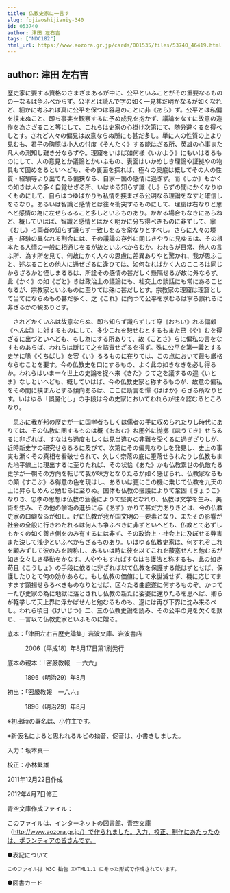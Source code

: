 ```yaml
---
title: 仏教史家に一言す
slug: fojiaoshijianiy-340
id: 053740
author: 津田 左右吉
tags: ["NDC182"]
html_url: https://www.aozora.gr.jp/cards/001535/files/53740_46419.html
---
```


## author: 津田 左右吉

歴史家に要する資格のさまざまあるが中に、公平といふことがその重要なるものの一なるは争ふべからず。公平とは読んで字の如く一見甚だ明かなるが如くなれど、細かに考ふれば真に公平を保つは容易のことに非《あら》ず。公平とは私偏を挟まぬこと、即ち事実を観察するに予め成見を抱かず、議論をなすに故意の造作を為さざること等にして、これらは史家の心掛け次第にて、随分避くるを得べしとす。されど人々の偏見は故意ならぬ所にも甚だ多し。単に人の性質の上より見むも、君子の胸臆は小人の忖度《そんたく》する能はざる所、英雄の心事また凡人の測知し難き分ならずや。理窟をいはば如何様《いかよう》にもいはるるものにして、人の意見とか議論とかいふもの、表面はいかめしき理論や証拠やの物具もて固めをるといへども、その裏面を探れば、極々の奥底は概してその人の性質・経験等より出でたる偏狭なる、自家一箇の感情に過ぎず。而《しか》もかくの如きは人の多く自覚せざる所、いはゆる知らず識《し》らずの間にかくなりゆくものにして、自らはつゆばかりも私情を挟まざる公明なる理論をなすと確信しをるなり。あるいは智識と感情とは往々衝突するものにして、理窟は右なりと思へど感情の為に左せらるること多しといふものあり。かかる場合もなきにあらねど、概していはば、智識と感情とはかく明かに分ち得べきものに非ずして、寧《むし》ろ両者の知らず識らず一致しをるを常なりとすべし。さらに人々の境遇・経験の異なれる割合には、その議論の存外に同じきやうに見ゆるは、その根本たる人情の一般に相通じをるが故といふべからむか。われらが日常、他人の言ふ所、為す所を見て、何故にかく人々の思慮に差異ありやと驚かれ、我が思ふこと、述ぶることの他人に通ぜざるに逢ひては、如何なればかく人のこころは同じからざるかと怪しまるるは、所詮その感情の甚だしく懸隔せるが故に外ならず。此《かく》の如《ごと》きは政治上の議論にも、社交上の談話にも常にあることなるが、宗教家といふものに至りては殊に甚だしとす。宗教家の理窟は理窟として当てにならぬもの甚だ多く、之《これ》に向つて公平を求むるは寧ろ誤れるに非ざるかの観ありとす。

　されどかくいふは故意ならぬ、即ち知らず識らずして陥《おちい》れる偏頗《へんぱ》に対するものにして、多少これを恕せむとするもまた已《や》むを得ざるに出づといへども、もし為にする所ありて、故《ことさ》らに偏私の言をなすものあらば、われらは断じて之を詰責せざるを得ず。殊に公平を第一義とする史学に喙《くちばし》を容《い》るるものに在りては、この点において最も厳格ならむことを要す。今の仏教史を口にするもの、よく此の如きなきを必し得るか。われらはいま一々世上の史論を捉へ来《きた》りて之を議するの遑《いとま》なしといへども、概していはば、今の仏教史家と称するものが、故意の偏私をその間に挟まんとする傾向あるは、ここに断言を憚《はばか》らざる所なりとす。いはゆる「誤魔化し」の手段は今の史家においてわれらが往々認むるところなり。

　思ふに我が邦の歴史が一に国学者もしくは儒者の手に収められたりし時代にありては、その仏教に関するものは概《おおむ》ね圏外に抛擲《ほうてき》せらるるに非ざれば、すなはち過度もしくは見当違ひの非難を受くるに過ぎざりしが、近時新史学の研究せらるるに及びて、次第にその偏見なりしを発見し、史上の事実も漸くその真相を看破せられて、久しく奈落の底に堕落せられたりし仏教もまた地平線上に現出するに至りたれば、その状恰《あた》かも仏教累世の仇敵たる史学が一朝その方向を転じて我が味方となりたるが如く感ぜられ、仏教家なるもの頗《すこぶ》る得意の色を現はし、あるいは更にこの機に乗じて仏教を九天の上に昇らしめんと勉むるに至りぬ。国体も仏教の擁護によりて鞏固《きょうこ》なりき、忠孝の思想は仏教の涵養によりて堅実となれり、仏教は文学を生み、美術を生み、その他の学術の進歩に与《あず》かりて甚だ力ありきとは、今の仏教史家の口癖なるが如し。げに仏教が我が国文明の一要素となり、またその影響が社会の全般に行きわたれるは何人も争ふべきに非ずといへども、仏教とて必ずしもかくの如く善き側をのみ有するには非ず、その政治上・社会上に及ぼせる弊害また決して浅少といふべからざるものあり。いはゆる仏教史家は、何すれぞこれを顧みずして彼のみを誇称し、あるいは時に彼を以てこれを蔽塞せんと勉むるが如き女々しき挙動をかなす。人ややもすればすなはち護法と称するも、此の如き苟且《こうしょ》の手段に依るに非ざれば以て仏教を保護する能はずとせば、保護したりとて何の効かあらむ。もし仏教の価値にして永世滅せず、機に応じてますます顕揚せらるべきものなりとせば、区々たる曲庇遂に何するものぞ。かつて一たび史家の為に地獄に落とされし仏教の新たに娑婆に還りたるを思へば、卿らが軽挙して天上界に浮かばせんと勉むるものも、遂には再び下界に沈み来るべし。われら頃日《けいじつ》二、三の仏教史論を読み、その公平の見を欠くを歎じ、一言以て仏教史家といふものに贈る。













底本：「津田左右吉歴史論集」岩波文庫、岩波書店

　　　2006（平成18）年8月17日第1刷発行

底本の親本：「密厳教報　一六六」

　　　1896（明治29）年8月

初出：「密厳教報　一六六」

　　　1896（明治29）年8月

※初出時の署名は、小竹主です。

※新仮名によると思われるルビの拗音、促音は、小書きしました。

入力：坂本真一

校正：小林繁雄

2011年12月22日作成

2012年4月7日修正

青空文庫作成ファイル：

このファイルは、インターネットの図書館、青空文庫（http://www.aozora.gr.jp/）で作られました。入力、校正、制作にあたったのは、ボランティアの皆さんです。











●表記について


	このファイルは W3C 勧告 XHTML1.1 にそった形式で作成されています。







●図書カード